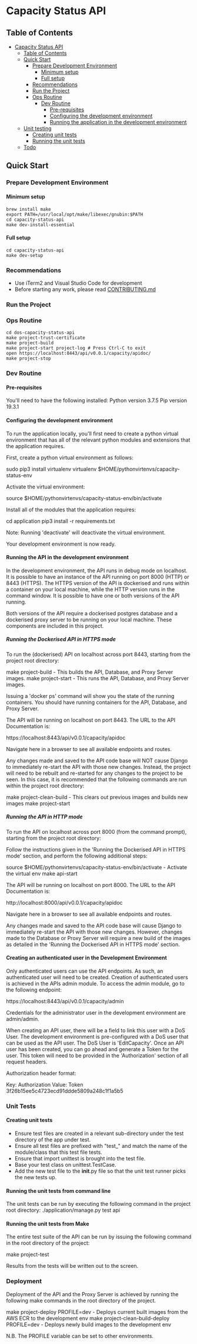 # Capacity Status API

## Table of Contents

- [Capacity Status API](#capacity-status-api)
  - [Table of Contents](#table-of-contents)
  - [Quick Start](#quick-start)
    - [Prepare Development Environment](#prepare-development-environment)
      - [Minimum setup](#minimum-setup)
      - [Full setup](#full-setup)
    - [Recommendations](#recommendations)
    - [Run the Project](#run-the-project)
    - [Ops Routine](#ops-routine)
      - [Dev Routine](#dev-routine)
        - [Pre-requisites](#pre-requisites)
        - [Configuring the development environment](#configuring-the-development-environment)
        - [Running the application in the development environment](#running-the-application-in-the-development-environment)
  - [Unit testing](#unit-testing)
    - [Creating unit tests](#creating-unit-tests)
    - [Running the unit tests](#running-the-unit-tests)
  - [Todo](#todo)

## Quick Start

### Prepare Development Environment

#### Minimum setup

    brew install make
    export PATH=/usr/local/opt/make/libexec/gnubin:$PATH
    cd capacity-status-api
    make dev-install-essential

#### Full setup

    cd capacity-status-api
    make dev-setup

### Recommendations

* Use iTerm2 and Visual Studio Code for development
* Before starting any work, please read [CONTRIBUTING.md](CONTRIBUTING.md)

### Run the Project

### Ops Routine

    cd dos-capacity-status-api
    make project-trust-certificate
    make project-build
    make project-start project-log # Press Ctrl-C to exit
    open https://localhost:8443/api/v0.0.1/capacity/apidoc/
    make project-stop

### Dev Routine

#### Pre-requisites

You'll need to have the following installed:
    Python version 3.7.5
    Pip version 19.3.1

#### Configuring the development environment

To run the application locally, you'll first need to create a python virtual
environment that has all of the relevant python modules and extensions that
the application requires.

First, create a python virtual environment as follows:

sudo pip3 install virtualenv
virtualenv $HOME/pythonvirtenvs/capacity-status-env

Activate the virtual environment:

source $HOME/pythonvirtenvs/capacity-status-env/bin/activate

Install all of the modules that the application requires:

cd application
pip3 install -r requirements.txt

Note: Running 'deactivate' will deactivate the virtual environment.

Your development environment is now ready.

#### Running the API in the development environment

In the development environment, the API runs in debug mode on localhost. It is possible to
have an instance of the API running on port 8000 (HTTP) or 8443 (HTTPS). The HTTPS version
of the API is dockerised and runs within a container on your local machine, while the HTTP
version runs in the command window. It is possible to have one or both versions of the API running.

Both versions of the API require a dockerised postgres database and a dockerised proxy server
to be running on your local machine. These components are included in this project.

##### Running the Dockerised API in HTTPS mode

To run the (dockerised) API on localhost across port 8443, starting from the project
root directory:

make project-build    - This builds the API, Database, and Proxy Server images.
make project-start    - This runs the API, Database, and Proxy Server images.

Issuing a 'docker ps' command will show you the state of the running containers. You should
have running containers for the API, Database, and Proxy Server.

The API will be running on localhost on port 8443. The URL to the API Documentation is:

https://localhost:8443/api/v0.0.1/capacity/apidoc

Navigate here in a browser to see all available endpoints and routes.

Any changes made and saved to the API code base will NOT cause Django to immediately re-start the API
with those new changes. Instead, the project will need to be rebuilt and re-started for any changes to
the project to be seen. In this case, it is recommended that the following commands are run within the
project root directory:

make project-clean-build    - This clears out previous images and builds new images
make project-start

##### Running the API in HTTP mode

To run the API on localhost across port 8000 (from the command prompt), starting from the
project root directory:

Follow the instructions given in the 'Running the Dockerised API in HTTPS mode' section, and
perform the following additional steps:

source $HOME/pythonvirtenvs/capacity-status-env/bin/activate     - Activate the virtual env
make api-start

The API will be running on localhost on port 8000. The URL to the API Documentation is:

http://localhost:8000/api/v0.0.1/capacity/apidoc

Navigate here in a browser to see all available endpoints and routes.

Any changes made and saved to the API code base will cause Django to immediately re-start the API
with those new changes.  However, changes made to the Database or Proxy Server will require a new
build of the images as detailed in the 'Running the Dockerised API in HTTPS mode' section.

#### Creating an authenticated user in the Development Environment

Only authenticated users can use the API endpoints. As such, an authenticated user will need to be
created. Creation of authenticated users is achieved in the APIs admin module. To access the admin
module, go to the following endpoint:

https://localhost:8443/api/v0.0.1/capacity/admin

Credentials for the administrator user in the development environment are admin/admin.

When creating an API user, there will be a field to link this user with a DoS User. The development
environment is pre-configured with a DoS user that can be used as the API user. The DoS User is 'EditCapacity'.
Once an API user has been created, you can go ahead and generate a Token for the user. This token will
need to be provided in the 'Authorization' section of all request headers.

Authorization header format:

Key:    Authorization
Value:  Token 3f26b15ee5c4723ecd91ddde5809a248c1f1a5b5

### Unit Tests

#### Creating unit tests

* Ensure test files are created in a relevant sub-directory under the test directory of the app under test.
* Ensure all test files are prefixed with "test_" and match the name of the module/class that this test file tests.
* Ensure that import unittest is brought into the test file.
* Base your test class on unittest.TestCase.
* Add the new test file to the __init__.py file so that the unit test runner picks the new tests up.

#### Running the unit tests from command line

The unit tests can be run by executing the following command in the project root directory:
    ./application/manage.py test api

#### Running the unit tests from Make

The entire test suite of the API can be run by issuing the following command in the root directory of the
project:

make project-test

Results from the tests will be written out to the screen.

### Deployment

Deployment of the API and the Proxy Server is achieved by running the following make commands in the
root directory of the project.

make project-deploy PROFILE=dev   - Deploys current built images from the AWS ECR to the development env
make project-clean-build-deploy PROFILE=dev   - Deploys newly build images to the development env

N.B. The PROFILE variable can be set to other environments.
